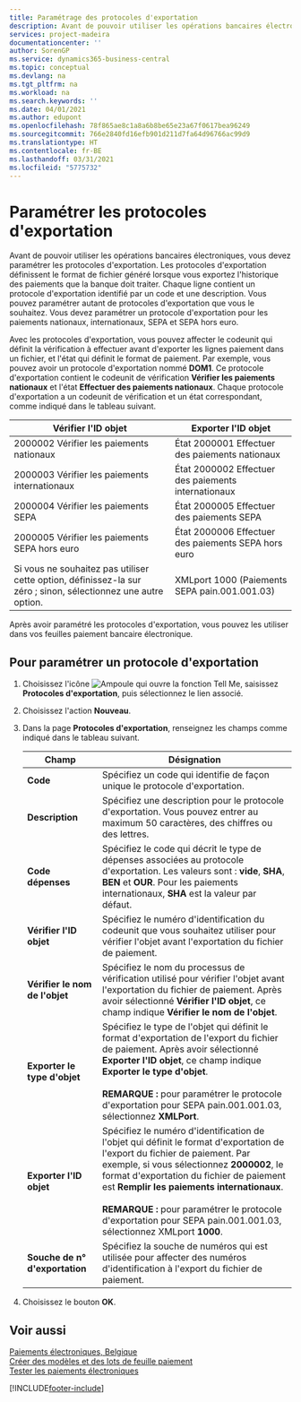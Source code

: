 ```yaml
---
title: Paramétrage des protocoles d'exportation
description: Avant de pouvoir utiliser les opérations bancaires électroniques, vous devez paramétrer les protocoles d'exportation. Les protocoles d'exportation définissent le format de fichier généré lorsque vous exportez l'historique des paiements que la banque doit traiter. Chaque ligne contient un protocole d'exportation identifié par un code et une description. Vous pouvez paramétrer autant de protocoles d'exportation que vous le souhaitez. Vous devez paramétrer un protocole d'exportation pour les paiements nationaux, internationaux, SEPA et SEPA hors euro.
services: project-madeira
documentationcenter: ''
author: SorenGP
ms.service: dynamics365-business-central
ms.topic: conceptual
ms.devlang: na
ms.tgt_pltfrm: na
ms.workload: na
ms.search.keywords: ''
ms.date: 04/01/2021
ms.author: edupont
ms.openlocfilehash: 78f865ae8c1a8a6b8be65e23a67f0617bea96249
ms.sourcegitcommit: 766e2840fd16efb901d211d7fa64d96766ac99d9
ms.translationtype: HT
ms.contentlocale: fr-BE
ms.lasthandoff: 03/31/2021
ms.locfileid: "5775732"
---
```

# <a name="set-up-export-protocols"></a>Paramétrer les protocoles d'exportation
Avant de pouvoir utiliser les opérations bancaires électroniques, vous devez paramétrer les protocoles d'exportation. Les protocoles d'exportation définissent le format de fichier généré lorsque vous exportez l'historique des paiements que la banque doit traiter. Chaque ligne contient un protocole d'exportation identifié par un code et une description. Vous pouvez paramétrer autant de protocoles d'exportation que vous le souhaitez. Vous devez paramétrer un protocole d'exportation pour les paiements nationaux, internationaux, SEPA et SEPA hors euro.  

 Avec les protocoles d'exportation, vous pouvez affecter le codeunit qui définit la vérification à effectuer avant d'exporter les lignes paiement dans un fichier, et l'état qui définit le format de paiement. Par exemple, vous pouvez avoir un protocole d'exportation nommé **DOM1**. Ce protocole d'exportation contient le codeunit de vérification **Vérifier les paiements nationaux** et l'état **Effectuer des paiements nationaux**. Chaque protocole d'exportation a un codeunit de vérification et un état correspondant, comme indiqué dans le tableau suivant.  

|**Vérifier l'ID objet**|**Exporter l'ID objet**|  
|-------------------------|--------------------------|  
|2000002 Vérifier les paiements nationaux|État 2000001 Effectuer des paiements nationaux|  
|2000003 Vérifier les paiements internationaux|État 2000002 Effectuer des paiements internationaux|  
|2000004 Vérifier les paiements SEPA|État 2000005 Effectuer des paiements SEPA|  
|2000005 Vérifier les paiements SEPA hors euro|État 2000006 Effectuer des paiements SEPA hors euro|  
|Si vous ne souhaitez pas utiliser cette option, définissez-la sur zéro ; sinon, sélectionnez une autre option.|XMLport 1000 (Paiements SEPA pain.001.001.03)|  

 Après avoir paramétré les protocoles d'exportation, vous pouvez les utiliser dans vos feuilles paiement bancaire électronique.  

## <a name="to-set-up-an-export-protocol"></a>Pour paramétrer un protocole d'exportation  

1.  Choisissez l'icône ![Ampoule qui ouvre la fonction Tell Me](../../media/ui-search/search_small.png "Dites-moi ce que vous voulez faire"), saisissez **Protocoles d'exportation**, puis sélectionnez le lien associé.  
2.  Choisissez l'action **Nouveau**.  
3.  Dans la page **Protocoles d'exportation**, renseignez les champs comme indiqué dans le tableau suivant.  

    |Champ|Désignation|  
    |---------------------------------|---------------------------------------|  
    |**Code**|Spécifiez un code qui identifie de façon unique le protocole d'exportation.|  
    |**Description**|Spécifiez une description pour le protocole d'exportation. Vous pouvez entrer au maximum 50 caractères, des chiffres ou des lettres.|  
    |**Code dépenses**|Spécifiez le code qui décrit le type de dépenses associées au protocole d'exportation. Les valeurs sont : **vide**, **SHA**, **BEN** et **OUR**. Pour les paiements internationaux, **SHA** est la valeur par défaut.|  
    |**Vérifier l'ID objet**|Spécifiez le numéro d'identification du codeunit que vous souhaitez utiliser pour vérifier l'objet avant l'exportation du fichier de paiement.|  
    |**Vérifier le nom de l'objet**|Spécifiez le nom du processus de vérification utilisé pour vérifier l'objet avant l'exportation du fichier de paiement. Après avoir sélectionné **Vérifier l'ID objet**, ce champ indique **Vérifier le nom de l'objet**.|  
    |**Exporter le type d'objet**|Spécifiez le type de l'objet qui définit le format d'exportation de l'export du fichier de paiement. Après avoir sélectionné **Exporter l'ID objet**, ce champ indique **Exporter le type d'objet**.<br /><br /> **REMARQUE :** pour paramétrer le protocole d'exportation pour SEPA pain.001.001.03, sélectionnez **XMLPort**.|  
    |**Exporter l'ID objet**|Spécifiez le numéro d'identification de l'objet qui définit le format d'exportation de l'export du fichier de paiement. Par exemple, si vous sélectionnez **2000002**, le format d'exportation du fichier de paiement est **Remplir les paiements internationaux**.<br /><br /> **REMARQUE :** pour paramétrer le protocole d'exportation pour SEPA pain.001.001.03, sélectionnez XMLport **1000**.|  
    |**Souche de n° d'exportation**|Spécifiez la souche de numéros qui est utilisée pour affecter des numéros d'identification à l'export du fichier de paiement.|  

4.  Choisissez le bouton **OK**.  

## <a name="see-also"></a>Voir aussi  
 [Paiements électroniques, Belgique](belgian-electronic-payments.md)   
 [Créer des modèles et des lots de feuille paiement](how-to-create-payment-journal-templates-and-batches.md)   
 [Tester les paiements électroniques](how-to-test-electronic-payments.md)


[!INCLUDE[footer-include](../../includes/footer-banner.md)]